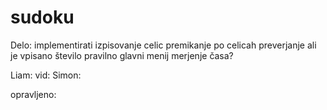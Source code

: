 # sudoku

Delo:
implementirati izpisovanje celic
premikanje po celicah
preverjanje ali je vpisano število pravilno
glavni menij
merjenje časa?



Liam:
vid:
Simon:

opravljeno:

